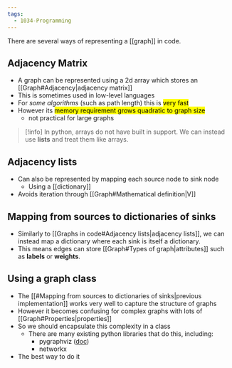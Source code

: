 ```yaml
---
tags:
  - 1034-Programming
---
```

There are several ways of representing a [[graph]] in code.

## Adjacency Matrix
- A graph can be represented using a 2d array which stores an [[Graph#Adjacency|adjacency matrix]]
- This is sometimes used in low-level languages
- For *some algorithms* (such as path length) this is <mark class="hltr-green">very fast</mark>
- However its <mark class="hltr-red">memory requirement grows quadratic to graph size</mark> 
	- not practical for large graphs

> [!info] 
> In python, arrays do not have built in support. We can instead use **lists** and treat them like arrays.

## Adjacency lists
- Can also be represented by mapping each source node to sink node
	- Using a [[dictionary]]
- Avoids iteration through [[Graph#Mathematical definition|V]]

## Mapping from sources to dictionaries of sinks 
- Similarly to [[Graphs in code#Adjacency lists|adjacency lists]], we can instead map a dictionary where each sink is itself a dictionary.
- This means edges can store [[Graph#Types of graph|attributes]] such as **labels** or **weights**.

## Using a graph class
- The [[#Mapping from sources to dictionaries of sinks|previous implementation]] works very well to capture the structure of graphs
- However it becomes confusing for complex graphs with lots of [[Graph#Properties|properties]]
- So we should encapsulate this complexity in a class
	- There are many existing python libraries that do this, including:
		- pygraphviz ([doc](https://pygraphviz.github.io/documentation/stable/index.html))
		- networkx
- The best way to do it